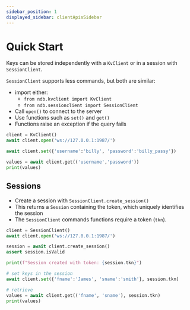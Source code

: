 ```yaml
---
sidebar_position: 1
displayed_sidebar: clientApisSidebar
---
```


# Quick Start

Keys can be stored independently with a `KvClient` or in a session with `SessionClient`.

`SessionClient` supports less commands, but both are similar:

- import either:
  - `from ndb.kvclient import KvClient`
  - `from ndb.sessionclient import SessionClient`
- Call `open()` to connect to the server
- Use functions such as `set()` and `get()`
- Functions raise an exception if the query fails


```py
client = KvClient()
await client.open('ws://127.0.0.1:1987/')

await client.set({'username':'billy', 'password':'billy_passy'})

values = await client.get(('username','password'))
print(values)
```

## Sessions

- Create a session with `SessionClient.create_session()`
- This returns a `Session` containing the token, which uniquely identifies the session
- The `SessionClient` commands functions require a token (`tkn`).


```py
client = SessionClient()
await client.open('ws://127.0.0.1:1987/')

session = await client.create_session()
assert session.isValid

print(f"Session created with token: {session.tkn}")

# set keys in the session
await client.set({'fname':'James', 'sname':'smith'}, session.tkn)

# retrieve
values = await client.get(('fname', 'sname'), session.tkn)
print(values)
```